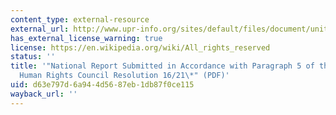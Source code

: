 ```yaml
---
content_type: external-resource
external_url: http://www.upr-info.org/sites/default/files/document/united_states/session_22_-_mai_2015/a_hrc_wg.6_22_usa_1_e.pdf
has_external_license_warning: true
license: https://en.wikipedia.org/wiki/All_rights_reserved
status: ''
title: '"National Report Submitted in Accordance with Paragraph 5 of the Annex to
  Human Rights Council Resolution 16/21\*" (PDF)'
uid: d63e797d-6a94-4d56-87eb-1db87f0ce115
wayback_url: ''
---
```

